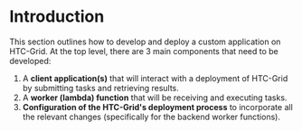 # Introduction
This section outlines how to develop and deploy a custom application on HTC-Grid.
At the top level, there are 3 main components that need to be developed:


1. A **client application(s)** that will interact with a deployment of HTC-Grid by submitting tasks and retrieving results.
2. A **worker (lambda) function** that will be receiving and executing tasks.
3. **Configuration of the HTC-Grid's deployment process** to incorporate all the relevant changes (specifically for the backend worker functions).


